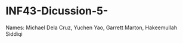 # INF43-Dicussion-5-
Names: Michael Dela Cruz, 
       Yuchen Yao,
       Garrett Marton,
       Hakeemullah Siddiqi
